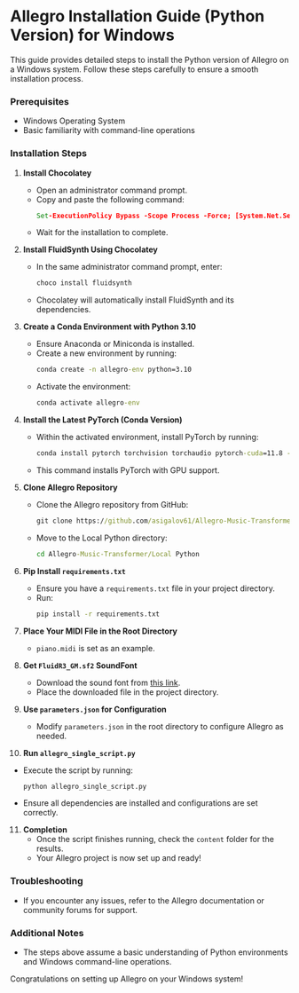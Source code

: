 # Allegro Installation Guide (Python Version) for Windows

This guide provides detailed steps to install the Python version of Allegro on a Windows system. Follow these steps carefully to ensure a smooth installation process.

### Prerequisites
- Windows Operating System
- Basic familiarity with command-line operations

### Installation Steps

1. **Install Chocolatey**
   - Open an administrator command prompt.
   - Copy and paste the following command:
     ```cmd
     Set-ExecutionPolicy Bypass -Scope Process -Force; [System.Net.ServicePointManager]::SecurityProtocol = [System.Net.ServicePointManager]::SecurityProtocol -bor 3072; iex ((New-Object System.Net.WebClient).DownloadString('https://chocolatey.org/install.ps1'))
     ```
   - Wait for the installation to complete.

2. **Install FluidSynth Using Chocolatey**
   - In the same administrator command prompt, enter:
     ```cmd
     choco install fluidsynth
     ```
   - Chocolatey will automatically install FluidSynth and its dependencies.

3. **Create a Conda Environment with Python 3.10**
   - Ensure Anaconda or Miniconda is installed.
   - Create a new environment by running:
     ```cmd
     conda create -n allegro-env python=3.10
     ```
   - Activate the environment:
     ```cmd
     conda activate allegro-env
     ```

4. **Install the Latest PyTorch (Conda Version)**
   - Within the activated environment, install PyTorch by running:
     ```cmd
     conda install pytorch torchvision torchaudio pytorch-cuda=11.8 -c pytorch -c nvidia
     ```
   - This command installs PyTorch with GPU support.

5. **Clone Allegro Repository**
   - Clone the Allegro repository from GitHub:
     ```cmd
     git clone https://github.com/asigalov61/Allegro-Music-Transformer
     ```
   - Move to the Local Python directory:
     ```cmd
     cd Allegro-Music-Transformer/Local Python
     ```

6. **Pip Install `requirements.txt`**
   - Ensure you have a `requirements.txt` file in your project directory.
   - Run:
     ```cmd
     pip install -r requirements.txt
     ```

7. **Place Your MIDI File in the Root Directory**
   - `piano.midi` is set as an example.

8. **Get `FluidR3_GM.sf2` SoundFont**
   - Download the sound font from [this link](https://example.com/FluidR3_GM.sf2).
   - Place the downloaded file in the project directory.

9. **Use `parameters.json` for Configuration**
   - Modify `parameters.json` in the root directory to configure Allegro as needed.

10. **Run `allegro_single_script.py`**
   - Execute the script by running:
     ```cmd
     python allegro_single_script.py
     ```
   - Ensure all dependencies are installed and configurations are set correctly.

11. **Completion**
    - Once the script finishes running, check the `content` folder for the results.
    - Your Allegro project is now set up and ready!

### Troubleshooting
- If you encounter any issues, refer to the Allegro documentation or community forums for support.

### Additional Notes
- The steps above assume a basic understanding of Python environments and Windows command-line operations.

Congratulations on setting up Allegro on your Windows system!
